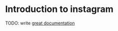 # Introduction to instagram

TODO: write [great documentation](http://jacobian.org/writing/great-documentation/what-to-write/)
